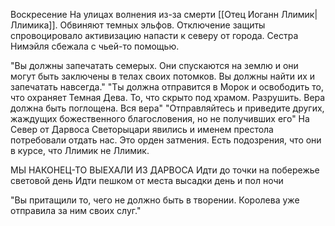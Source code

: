 Воскресение
На улицах волнения из-за смерти [[Отец Иоганн Ллимик|Ллимика]]. Обвиняют темных эльфов.
Отключение защиты спровоцировало активизацию напасти к северу от города.
Сестра Нимэйля сбежала с чьей-то помощью. 

"Вы должны запечатать семерых. Они спускаются на землю и они могут быть заключены в телах своих потомков. Вы должны найти их и запечатать навсегда."
"Ты должна отправится в Морок и освободить то, что охраняет Темная Дева. То, что скрыто под храмом. Разрушить. Вера должна быть поглощена. Вся вера"
"Отправляйтесь и приведите других, жаждущих божественного благословения, но не получивших его"
На Север от Дарвоса
Светорыцари  явились и именем престола потребовали отдать нас. Это орден затмения. Есть подозрения, что они в курсе, что Ллимик не Ллимик.

МЫ НАКОНЕЦ-ТО ВЫЕХАЛИ ИЗ ДАРВОСА
Идти до точки на побережье световой день
Идти пешком от места высадки день и пол ночи

"Вы притащили то, чего не должно быть в творении. Королева уже отправила за ним своих слуг."
